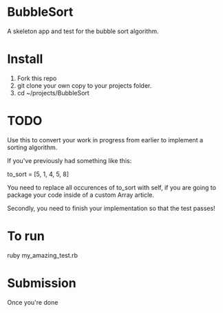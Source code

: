 BubbleSort
==========

A skeleton app and test for the bubble sort algorithm.

# Install

1. Fork this repo
2. git clone your own copy to your projects folder.
3. cd ~/projects/BubbleSort

# TODO

Use this to convert your work in progress from earlier to implement a sorting algorithm.

If you've previously had something like this:

to_sort = [5, 1, 4, 5, 8]

You need to replace all occurences of to_sort with self, if you are going to package your code inside of a custom Array article.

Secondly, you need to finish your implementation so that the test passes!

# To run

ruby my_amazing_test.rb

# Submission

Once you're done 